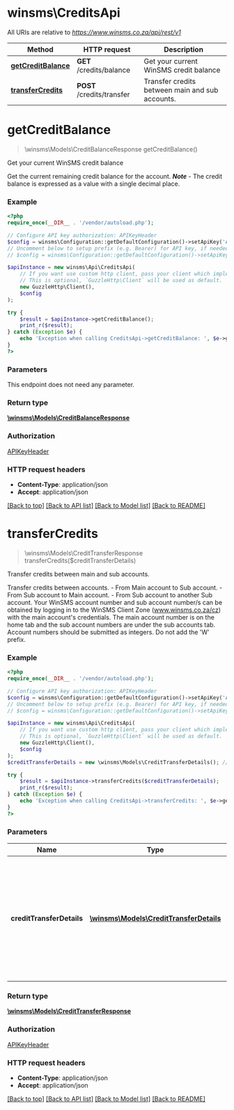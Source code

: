 # winsms\CreditsApi

All URIs are relative to *https://www.winsms.co.za/api/rest/v1*

Method | HTTP request | Description
------------- | ------------- | -------------
[**getCreditBalance**](CreditsApi.md#getCreditBalance) | **GET** /credits/balance | Get your current WinSMS credit balance
[**transferCredits**](CreditsApi.md#transferCredits) | **POST** /credits/transfer | Transfer credits between main and sub accounts.


# **getCreditBalance**
> \winsms\Models\CreditBalanceResponse getCreditBalance()

Get your current WinSMS credit balance

Get the current remaining credit balance for the account.  ***Note*** - The credit balance is expressed as a value with a single decimal place.

### Example
```php
<?php
require_once(__DIR__ . '/vendor/autoload.php');

// Configure API key authorization: APIKeyHeader
$config = winsms\Configuration::getDefaultConfiguration()->setApiKey('AUTHORIZATION', 'YOUR_API_KEY');
// Uncomment below to setup prefix (e.g. Bearer) for API key, if needed
// $config = winsms\Configuration::getDefaultConfiguration()->setApiKeyPrefix('AUTHORIZATION', 'Bearer');

$apiInstance = new winsms\Api\CreditsApi(
    // If you want use custom http client, pass your client which implements `GuzzleHttp\ClientInterface`.
    // This is optional, `GuzzleHttp\Client` will be used as default.
    new GuzzleHttp\Client(),
    $config
);

try {
    $result = $apiInstance->getCreditBalance();
    print_r($result);
} catch (Exception $e) {
    echo 'Exception when calling CreditsApi->getCreditBalance: ', $e->getMessage(), PHP_EOL;
}
?>
```

### Parameters
This endpoint does not need any parameter.

### Return type

[**\winsms\Models\CreditBalanceResponse**](../Model/CreditBalanceResponse.md)

### Authorization

[APIKeyHeader](../../README.md#APIKeyHeader)

### HTTP request headers

 - **Content-Type**: application/json
 - **Accept**: application/json

[[Back to top]](#) [[Back to API list]](../../README.md#documentation-for-api-endpoints) [[Back to Model list]](../../README.md#documentation-for-models) [[Back to README]](../../README.md)

# **transferCredits**
> \winsms\Models\CreditTransferResponse transferCredits($creditTransferDetails)

Transfer credits between main and sub accounts.

Transfer credits between accounts. - From Main account to Sub account.  - From Sub account to Main account.  - From Sub account to another Sub account.  Your WinSMS account number and sub account number/s can be obtained by logging in to the WinSMS Client Zone (www.winsms.co.za/cz) with the main account's credentials.  The main account number is on the home tab and the sub account numbers are under the sub accounts tab.  Account numbers should be submitted as integers. Do not add the 'W' prefix.

### Example
```php
<?php
require_once(__DIR__ . '/vendor/autoload.php');

// Configure API key authorization: APIKeyHeader
$config = winsms\Configuration::getDefaultConfiguration()->setApiKey('AUTHORIZATION', 'YOUR_API_KEY');
// Uncomment below to setup prefix (e.g. Bearer) for API key, if needed
// $config = winsms\Configuration::getDefaultConfiguration()->setApiKeyPrefix('AUTHORIZATION', 'Bearer');

$apiInstance = new winsms\Api\CreditsApi(
    // If you want use custom http client, pass your client which implements `GuzzleHttp\ClientInterface`.
    // This is optional, `GuzzleHttp\Client` will be used as default.
    new GuzzleHttp\Client(),
    $config
);
$creditTransferDetails = new \winsms\Models\CreditTransferDetails(); // \winsms\Models\CreditTransferDetails | The details of the credit transfer. Sender account number, recipient account number, and number of credits to transfer.

try {
    $result = $apiInstance->transferCredits($creditTransferDetails);
    print_r($result);
} catch (Exception $e) {
    echo 'Exception when calling CreditsApi->transferCredits: ', $e->getMessage(), PHP_EOL;
}
?>
```

### Parameters

Name | Type | Description  | Notes
------------- | ------------- | ------------- | -------------
 **creditTransferDetails** | [**\winsms\Models\CreditTransferDetails**](../Model/CreditTransferDetails.md)| The details of the credit transfer. Sender account number, recipient account number, and number of credits to transfer. |

### Return type

[**\winsms\Models\CreditTransferResponse**](../Model/CreditTransferResponse.md)

### Authorization

[APIKeyHeader](../../README.md#APIKeyHeader)

### HTTP request headers

 - **Content-Type**: application/json
 - **Accept**: application/json

[[Back to top]](#) [[Back to API list]](../../README.md#documentation-for-api-endpoints) [[Back to Model list]](../../README.md#documentation-for-models) [[Back to README]](../../README.md)

